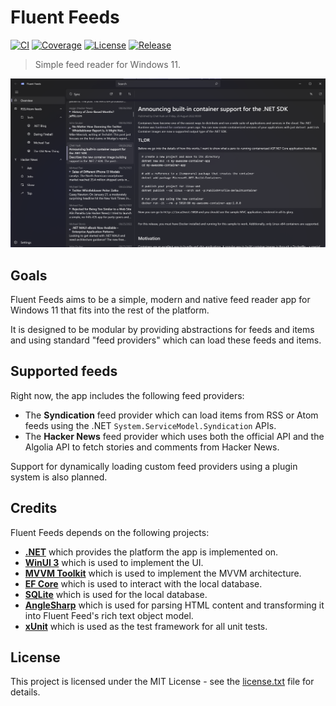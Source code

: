 ﻿# Fluent Feeds

[![CI](https://github.com/hannesschulze/fluent-feeds/actions/workflows/ci.yml/badge.svg)](https://github.com/hannesschulze/fluent-feeds/actions/workflows/ci.yml)
[![Coverage](https://img.shields.io/codecov/c/github/hannesschulze/fluent-feeds)](https://codecov.io/gh/hannesschulze/fluent-feeds)
[![License](https://img.shields.io/github/license/hannesschulze/fluent-feeds)](license.txt)
[![Release](https://img.shields.io/github/v/release/hannesschulze/fluent-feeds?sort=semver)](https://github.com/hannesschulze/fluent-feeds/releases)

> Simple feed reader for Windows 11.

![Screenshot](doc/img/screenshot.png)

## Goals

Fluent Feeds aims to be a simple, modern and native feed reader app for Windows 11 that fits into the rest of the
platform.

It is designed to be modular by providing abstractions for feeds and items and using standard "feed providers" which
can load these feeds and items.

## Supported feeds

Right now, the app includes the following feed providers:

 * The **Syndication** feed provider which can load items from RSS or Atom feeds using the .NET
   `System.ServiceModel.Syndication` APIs.
 * The **Hacker News** feed provider which uses both the official API and the Algolia API to fetch stories and comments
   from Hacker News.

Support for dynamically loading custom feed providers using a plugin system is also planned.

## Credits

Fluent Feeds depends on the following projects:

 * **[.NET](https://dotnet.microsoft.com/en-us/)** which provides the platform the app is implemented on.
 * **[WinUI 3](https://microsoft.github.io/microsoft-ui-xaml/)** which is used to implement the UI.
 * **[MVVM Toolkit](https://github.com/CommunityToolkit/dotnet)** which is used to implement the MVVM architecture.
 * **[EF Core](https://github.com/dotnet/efcore)** which is used to interact with the local database.
 * **[SQLite](https://sqlite.org/index.html)** which is used for the local database.
 * **[AngleSharp](https://anglesharp.github.io/)** which is used for parsing HTML content and transforming it into
   Fluent Feed's rich text object model.
 * **[xUnit](https://xunit.net/)** which is used as the test framework for all unit tests.

## License

This project is licensed under the MIT License - see the [license.txt](license.txt) file for details.
